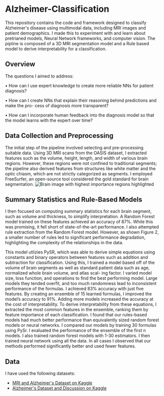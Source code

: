 # Alzheimer-Classification
This repository contains the code and framework designed to classify Alzheimer's disease using multimodal data, including MRI images and patient demographics. I made this to experiment with and learn about pretrianed models, Neural Network frameworks, and computer vision. The pipline is composed of a 3D MRI segmentation model and a Rule based model to derive interpretability for a classification.

## Overview
The questions I aimed to address:

• How can I use expert knowledge to create more reliable NNs for patient diagnosis?

• How can I create NNs that explain their reasoning behind predictions and make the pro-  cess of diagnosis more transparent?

• How can I incorporate human feedback into the diagnosis model so that the model learns with the expert over time?

## Data Collection and Preprocessing 
The initial step of the pipeline involved selecting and pre-processing suitable data. Using 3D MRI scans from the OASIS dataset, I extracted features such as the volume, height, length, and width of various brain regions. However, these regions were not confined to traditional segments; the pipeline also derived features from structures like white matter and the optic chiasm, which are not strictly categorized as segments. I employed FreeSurfer, an open-source tool considered the gold standard for brain segmentation.
![Brain image with highest importance regions highlighted](images/brain1)

## Summary Statistics and Rule-Based Models 
I then focused on computing summary statistics for each brain segment, such as volume and thickness, to simplify interpretation. A Random Forest model trained on these features achieved an accuracy of 87%. While this was promising, it fell short of state-of-the-art performance. I also attempted rule extraction from the Random Forest model. However, as shown Figure 2, a smaller number of rules led to significant performance degradation, highlighting the complexity of the relationships in the data.

This model utlizies PySR, which was able to derive simple equations using constants and binary operators between features such as addition and subtraction for classification. Using this, I trained a model based off of the volume of brain segments as well as standard patient data such as age, normalized whole brain volume, and atlas scal- ing factor. I varied model size, loss function, and operations to find the best performing model. Large models they tended overfit, and too much randomness lead to inconsistent performance of the formulas. I achieved 83% accuracy with just five features. By creating an ensemble of 15 learned
formulas, I improved the model’s accuracy to 91%. Adding more models increased the accuracy at the cost of interpretability. To derive interpretability from these equations, I extracted the most
common features in the ensemble, ranking them by feature importance of each classification. I found that our rules-based models had much better performance than equivalently sized random
forest models or neural networks. I compared our models by training 30 formulas using PySr. I evaluated the performance of the ensemble of the first n models. I also trained random forest models with 1-30 estimators. I then trained neural network using all the data. In all cases I observed that our methods performed significantly better and used fewer features.

## Data
I have used the following datasets:
- [MRI and Alzheimer's Dataset on Kaggle](https://www.kaggle.com/datasets/jboysen/mri-and-alzheimers/code)
- [Alzheimer's Dataset and Discussion on Kaggle](https://www.kaggle.com/datasets/yasserhessein/dataset-alzheimer/discussion?sort=hotness)
